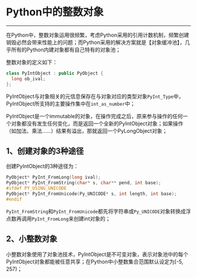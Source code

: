 # **Python中的整数对象**
***

在Python中，整数对象运用很频繁，考虑Python采用的引用计数机制，频繁创建销毁必然会带来性能上的问题；而Python采用的解决方案就是【对象缓冲池】，几乎所有的Python内建对象都有自己特有的对象池；

整数对象的定义如下：
```C++
class PyIntObject : public PyObject {
  long ob_ival;
};
```

PyIntObject与对象相关的元信息保存在与对象对应的类型对象`PyInt_Type`中，PyIntObject所支持的主要操作集中在`int_as_number`中；

PyIntObject是一个immutable的对象，在操作完成之后，原来参与操作的任何一个对象都没有发生任何变化，而是返回一个全新的PyIntObject对象；如果操作（如加法、乘法……）结果有溢出，那就返回一个PyLongObject对象；

## **1、创建对象的3种途径**
创建PyIntObject的3种途径为：
```C++
PyObject* PyInt_FromLong(long ival);
PyObject* PyInt_FromString(char* s, char** pend, int base);
#ifdef PY_USING_UNICODE
PyObject* PyInt_FromUnicode(Py_UNICODE* s, int length, int base);
#endif
```
`PyInt_FromString`和`PyInt_FromUnicode`都先将字符串或`Py_UNICODE`对象转换成浮点数再调用`PyInt_FromLong`来创建int对象的；

## **2、小整数对象**
小整数对象使用了对象池技术，PyIntObject是不可变对象，表示对象池中的每个PyIntObject对象都能被任意共享；在Python中小整数集合范围默认设定为[-5, 257)；
